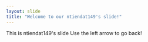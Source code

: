```yaml
---
layout: slide
title: "Welcome to our ntiendat149's slide!"
---
```

This is ntiendat149's slide
Use the left arrow to go back!
